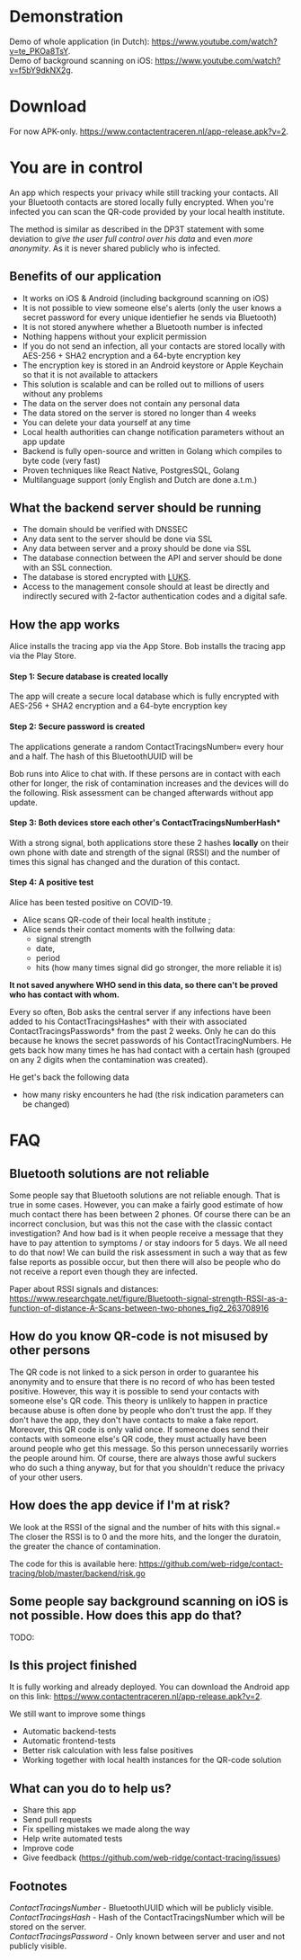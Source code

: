 # Demonstration
Demo of whole application (in Dutch): https://www.youtube.com/watch?v=te_PKOa8TsY.  
Demo of background scanning on iOS: https://www.youtube.com/watch?v=f5bY9dkNX2g.  

# Download
For now APK-only.
https://www.contactentraceren.nl/app-release.apk?v=2.

# You are in control

An app which respects your privacy while still tracking your contacts. All your Bluetooth contacts are stored locally fully encrypted. When you're infected you can scan the QR-code provided by your local health institute.

The method is similar as described in the DP3T statement with some deviation to *give the user full control over his data* and even *more anonymity*. As it is never shared publicly who is infected.

## Benefits of our application

- It works on iOS & Android (including background scanning on iOS)
- It is not possible to view someone else's alerts (only the user knows a secret password for every unique identiefier he sends via Bluetooth)
- It is not stored anywhere whether a Bluetooth number is infected
- Nothing happens without your explicit permission
- If you do not send an infection, all your contacts are stored locally with AES-256 + SHA2 encryption and a 64-byte encryption key
- The encryption key is stored in an Android keystore or Apple Keychain so that it is not available to attackers
- This solution is scalable and can be rolled out to millions of users without any problems
- The data on the server does not contain any personal data
- The data stored on the server is stored no longer than 4 weeks
- You can delete your data yourself at any time
- Local health authorities can change notification parameters without an app update
- Backend is fully open-source and written in Golang which compiles to byte code (very fast)
- Proven techniques like React Native, PostgresSQL, Golang
- Multilanguage support (only English and Dutch are done a.t.m.)

## What the backend server should be running
- The domain should be verified with DNSSEC
- Any data sent to the server should be done via SSL
- Any data between server and a proxy should be done via SSL
- The database connection between the API and server should be done with an SSL connection.
- The database is stored encrypted with <a href="https://en.wikipedia.org/wiki/Linux_Unified_Key_Setup">LUKS</a>.
- Access to the management console should at least be directly and indirectly secured with 2-factor authentication codes and a digital safe.


## How the app works
Alice installs the tracing app via the App Store.
Bob installs the tracing app via the Play Store.

#### Step 1: Secure database is created locally
The app will create a secure local database which is fully encrypted with AES-256 + SHA2 encryption and a 64-byte encryption key

#### Step 2: Secure password is created

The applications generate a random ContactTracingsNumber≈ every hour and a half. The hash of this BluetoothUUID will be 

Bob runs into Alice to chat with. If these persons are in contact with each other for longer, the risk of contamination increases and the devices will do the following. Risk assessment can be changed afterwards without app update.

#### Step 3: Both devices store each other's ContactTracingsNumberHash* 

With a strong signal, both applications store these 2 hashes **locally** on their own phone with date and strength of the signal (RSSI) and the number of times this signal has changed and the duration of this contact.

#### Step 4: A positive test

Alice has been tested positive on COVID-19.
- Alice scans QR-code of their local health institute ;
- Alice sends their contact moments with the follwing data:
  - signal strength
  - date, 
  - period
  - hits (how many times signal did go stronger, the more reliable it is)
  
**It not saved anywhere WHO send in this data, so there can't be proved who has contact with whom.**

Every so often, Bob asks the central server if any infections have been added to his ContactTracingsHashes* with their with associated ContactTracingsPasswords* from the past 2 weeks. Only he can do this because he knows the secret passwords of his ContactTracingNumbers.
He gets back how many times he has had contact with a certain hash (grouped on any 2 digits when the contamination was created).

He get's back the following data
- how many risky encounters he had (the risk indication parameters can be changed)

# FAQ

## Bluetooth solutions are not reliable
Some people say that Bluetooth solutions are not reliable enough. That is true in some cases. However, you can make a fairly good estimate of how much contact there has been between 2 phones. Of course there can be an incorrect conclusion, but was this not the case with the classic contact investigation? And how bad is it when people receive a message that they have to pay attention to symptoms / or stay indoors for 5 days. We all need to do that now! We can build the risk assessment in such a way that as few false reports as possible occur, but then there will also be people who do not receive a report even though they are infected.

Paper about RSSI signals and distances: https://www.researchgate.net/figure/Bluetooth-signal-strength-RSSI-as-a-function-of-distance-A-Scans-between-two-phones_fig2_263708916

## How do you know QR-code is not misused by other persons
The QR code is not linked to a sick person in order to guarantee his anonymity and to ensure that there is no record of who has been tested positive. However, this way it is possible to send your contacts with someone else's QR code. This theory is unlikely to happen in practice because abuse is often done by people who don't trust the app. If they don't have the app, they don't have contacts to make a fake report. Moreover, this QR code is only valid once. If someone does send their contacts with someone else's QR code, they must actually have been around people who get this message. So this person unnecessarily worries the people around him. Of course, there are always those awful suckers who do such a thing anyway, but for that you shouldn't reduce the privacy of your other users.

## How does the app device if I'm at risk?

We look at the RSSI of the signal and the number of hits with this signal.= The closer the RSSI is to 0 and the more hits, and the longer the duratoin, the greater the chance of contamination.

The code for this is available here: https://github.com/web-ridge/contact-tracing/blob/master/backend/risk.go

## Some people say background scanning on iOS is not possible. How does this app do that?

TODO:

## Is this project finished
It is fully working and already deployed. You can download the Android app on this link: https://www.contactentraceren.nl/app-release.apk?v=2.

We still want to improve some things
- Automatic backend-tests
- Automatic frontend-tests
- Better risk calculation with less false positives
- Working together with local health instances for the QR-code solution

## What can you do to help us?
- Share this app
- Send pull requests
- Fix spelling mistakes we made along the way
- Help write automated tests
- Improve code
- Give feedback (https://github.com/web-ridge/contact-tracing/issues)

## Footnotes
*ContactTracingsNumber* - BluetoothUUID which will be publicly visible.  
*ContactTracingsHash* - Hash of the ContactTracingsNumber which will be stored on the server.   
*ContactTracingsPassword* - Only known between server and user and not publicly visible.     


